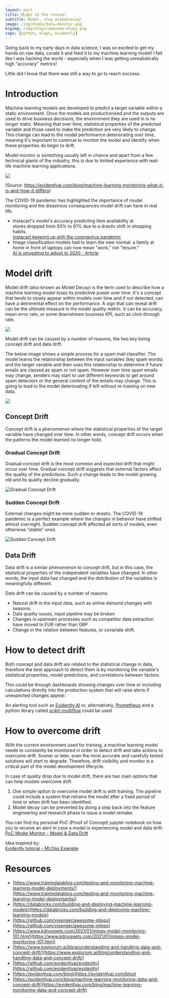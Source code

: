 ```yaml
---
layout: post
title: MLOps to the rescue!
subtitle: Model, stop misbehaving!
image: /img/mlops/data-monitor.png
bigimg: /img/mlops/awesome-mlops.png
tags: [python, mlops, evidently]
---
```


Going back to my early days in data science, I was so excited to get my hands on raw data, curate it and feed it to my machine learning model! I felt like I was hacking the world - especially when I was getting unrealistically high "accuracy" metrics!

Little did I know that there was still a way to go to reach success.

# Introduction

Machine learning models are developed to predict a target variable within a static environment. Once the models are productionised and the outputs are used to drive business decisions, the environment they are used in is no longer static. Meaning that over time, statistical properties of the predicted variable and those used to make the prediction are very likely to change. This change can lead to the model performance deteriorating over time, meaning it's important to continue to monitor the model and identify when these properties do begin to drift. 

Model monitor is something usually left in chance and apart from a few technical giants of the industry, this is due to limited experience with real-life machine learning applications.

![](/img/mlops/monitor-one.png)

(Source: https://evidentlyai.com/blog/machine-learning-monitoring-what-it-is-and-how-it-differs)

The COVID-19 pandemic has highlighted the importance of model monitoring and the disastrous consequences model drift can have in real life.

* Instacart's model's accuracy predicting item availability at stores dropped from 93% to 61% due to a drastic shift in shopping habits. <br>
[Instacart keeping up with the coronavirus pandemic](https://fortune.com/2020/06/09/instacart-coronavirus-artificial-intelligence/)
* Image classification models had to learn the new normal: a family at home in front of laptops can now mean "work," not "leisure." <br>
[AI is struggling to adjust to 2020 - Article](https://techcrunch.com/2020/08/02/ai-is-struggling-to-adjust-to-2020/?guce_referrer=aHR0cHM6Ly9ldmlkZW50bHlhaS5jb20v&guce_referrer_sig=AQAAAFavjoi8VN70re4wv92laa1h5MPrHWjURGb64hgqBw7pXDuYCL-Zx0v1F82em3RLIWp_SHQ4CsSAmKX_SW61eeX9m-ClCJ82r-QLq-VgB0wbtkIPiZ-c6qBQWFwK8udpNBGvOAxJY4GOOZm711Ta5Z44bDNvsg_7iaxMrVHYmawU&guccounter=2)

# Model drift

Model drift (also known as Model Decay) is the term used to describe how a machine learning model loses its predictive power over time. It's a concept that tends to slowly appear within models over time and if not detected, can have a detrimental effect on the performance. A sign that can reveal drift can be the ultimate measure is the model quality metric. It can be accuracy, mean error rate, or some downstream business KPI, such as click-through rate.

![](/img/mlops/monitor-two.png)

Model drift can be caused by a number of reasons, the two key being concept drift and data drift. 

The below image shows a simple process for a spam mail classifier. The model learns the relationship between the input variables (key spam words) and the target variable and then uses this relationship to determine if future emails are classed as spam or not spam. However over time spam emails may change, senders may start to use different keywords to get around spam detectors or the general content of the emails may change. This is going to lead to the model deteriorating if left without re-training on new data.

![](/img/mlops/monitor-three.png)

## Concept Drift

Concept drift is a phenomenon where the statistical properties of the target variable have changed over time. In other words, concept drift occurs when the patterns the model learned no longer hold.

### Gradual Concept Drift

Gradual concept drift is the most common and expected drift that might occur over time. Gradual concept drift suggests that external factors affect the quality of the predictions. Such a change leads to the model growing old and Its quality decline gradually.

![Gradual Concept Drift](/img/mlops/gradual-drift.png)

### Sudden Concept Drift

External changes might be more sudden or drastic. The COVID-19 pandemic is a perfect example where the changes in behavior have shifted almost overnight. Sudden concept drift affected all sorts of models, even otherwise "stable" ones.

![Sudden Concept Drift](/img/mlops/sudden-drift.png)

## Data Drift

Data drift is a similar phenomenon to concept drift, but in this case, the statistical properties of the independent variables have changed. In other words, the input data has changed and the distribution of the variables is meaningfully different.

Data drift can be caused by a number of reasons. 

* Natural drift in the input data, such as airline demand changes with seasons.
* Data quality issues, input pipeline may be broken
* Changes in upstream processes such as competitor data extraction have moved to EUR rather than GBP
* Change in the relation between features, or covariate shift.

# How to detect drift

Both concept and data drift are related to the statistical change in data, therefore the best approach to detect them is by monitoring the variable's statistical properties, model predictions, and correlations between factors. 

This could be through dashboards showing changes over time or including calculations directly into the production system that will raise alerts if unexpected changes appear. 

An alerting tool such as [Evidently AI](https://evidentlyai.com/) or, alternatively, [Prometheus](https://prometheus.io/) and a python library called [scikit-multiflow](https://scikit-multiflow.github.io/) could be used.

# How to overcome drift

With the current environment used for training, a machine learning model needs to constantly be monitored in order to detect drift and take actions to overcome drift. Sooner or later, even the most accurate and carefully tested solutions will start to degrade. Therefore, drift visibility and monitor is a critical part of the model development lifecycle.

In case of quality drop due to model drift, there are two main options that can help models overcome drift

1. One simple option to overcome model drift is with training. The pipeline could include a system that retrains the model after a fixed period of time or when drift has been identified. 
2. Model decay can be prevented by doing a step back into the feature engineering and research phase to issue a model remake.

You can find my personal PoC (Proof of Concept) jupyter notebook on how you to receive an alert in case a model is experiencing model and data drift: <br>
[PoC Model Monitor - Model & Data Drift](https://github.com/ioannismesionis/model-decay-monitor)


Idea inspired by: <br>
[Evidently tutorial - MLOps Example](https://evidentlyai.com/blog/tutorial-1-model-analytics-in-production)


# Resources

* [https://www.trainindatablog.com/testing-and-monitoring-machine-learning-model-deployments/](https://www.trainindatablog.com/testing-and-monitoring-machine-learning-model-deployments/)
* [https://databricks.com/building-and-deploying-machine-learning-models](https://databricks.com/building-and-deploying-machine-learning-models)
* [https://github.com/visenger/awesome-mlops](https://github.com/visenger/awesome-mlops)
* [https://www.kdnuggets.com/2021/01/mlops-model-monitoring-101.html](https://www.kdnuggets.com/2021/01/mlops-model-monitoring-101.html)
* [https://www.explorium.ai/blog/understanding-and-handling-data-and-concept-drift/](https://www.explorium.ai/blog/understanding-and-handling-data-and-concept-drift/)
* [https://github.com/evidentlyai/evidently](https://github.com/evidentlyai/evidently)
* [https://evidentlyai.com/blog](https://evidentlyai.com/blog)
* [https://evidentlyai.com/blog/machine-learning-monitoring-data-and-concept-drift](https://evidentlyai.com/blog/machine-learning-monitoring-data-and-concept-drift)
